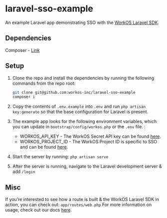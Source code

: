 # laravel-sso-example
An example Laravel app demonstrating SSO with the [WorkOS Laravel SDK](https://github.com/workos-inc/workos-php-laravel).

## Dependencies
Composer - [Link](https://getcomposer.org/)

## Setup
1. Clone the repo and install the dependencies by running the following commands from the repo root:
    ```bash
    git clone git@github.com:workos-inc/laravel-sso-example
    composer i
    ```

1. Copy the contents of `.env.example` into `.env` and run `php artisan key:generate` so that the base configuration for Laravel is present.

1. The example app looks for the following environment variables, which you can update in `bootstrap/config/workos.php` or the `.env` file. :
    - WORKOS_API_KEY - The WorkOS Secret API key can be found [here](https://dashboard.workos.com/api-keys).
    - WORKOS_PROJECT_ID - The WorkOS Project ID is specific to SSO and can be found [here](https://dashboard.workos.com/sso/configuration).

    
1. Start the server by running: `php artisan serve`
1. After the server is running, navigate to the Laravel development server & add `/login`


## Misc 
If you’re interested to see how a route is built & the WorkOS Laravel SDK in action, you can check out: `app/routes/web.php`
For more information on usage, check out our docs [here](https://workos.com/docs).
